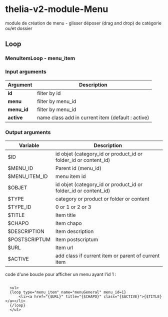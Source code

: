 # thelia-v2-module-Menu
module de création de menu - glisser déposer (drag and drop) de catégorie ou/et dossier

## Loop

### MenuItemLoop - menu_item

### Input arguments

|Argument           |Description                                                |
|---                |---                                                        |
|**id**             | filter by id                                              |
|**menu**           | filter by menu_id                                         |
|**menu_id**     	| filter by menu_id                                         |
|**active**         | name class add in current item (default : active)			|


### Output arguments

|Variable       |Description                										|
|---            |---                        										|
|$ID            | id objet (category_id or product_id or folder_id or content_id) 	|
|$MENU_ID      	| Parent id (menu_id) 			            						|
|$MENU_ITEM_ID  | menu item id 			            								|
|$OBJET   		| id objet (category_id or product_id or folder_id or content_id)   |
|$TYPE   		| category or product or folder or content        					|
|$TYPE_ID   	| 0 or 1 or 2 or 3        											|
|$TITLE   		| Item title        												|
|$CHAPO   		| Item chapo        												|
|$DESCRIPTION   | Item description        											|
|$POSTSCRIPTUM  | Item postscriptum     	    									|
|$URL   		| Item url        													|
|$ACTIVE   		| add class if current item or parent of current item        		|


code d'une boucle pour afficher un menu ayant l'id 1 : 
  <pre><code>
  &lt;ul&gt;
  {loop type="menu_item" name="menuGeneral" menu_id=1}
	  &lt;li&gt;&lt;a href="{$URL}" title="{$CHAPO}" class="{$ACTIVE}"&gt;{$TITLE}&lt;/a&gt;&lt;/li&gt;
  {/loop}
  &lt;/ul&gt;
<pre><code>
